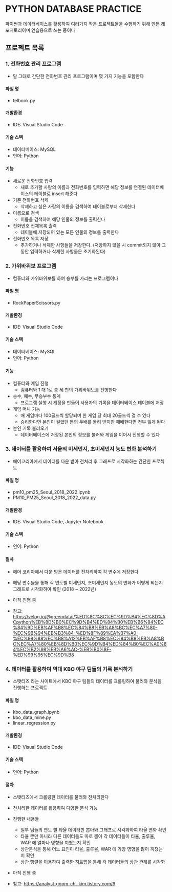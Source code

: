 # PYTHON DATABASE PRACTICE
파이썬과 데이터베이스를 활용하여 여러가지 작은 프로젝트들을 수행하기 위해 만든 레포지토리이며 연습용으로 쓰는 중이다

## 프로젝트 목록

### 1. 전화번호 관리 프로그램
- 말 그대로 간단한 전화번호 관리 프로그램이며 몇 가지 기능을 포함한다

#### 파일 명
- telbook.py

#### 개발환경
- IDE: Visual Studio Code

#### 기술 스택
- 데이터베이스: MySQL
- 언어: Python

#### 기능
- 새로운 전화번호 입력
  - 새로 추가할 사람의 이름과 전화번호를 입력하면 해당 정보를 연결된 데이터베이스의 테이블로 insert 해준다
- 기존 전화번호 삭제
  - 삭제하고 싶은 사람의 이름을 검색하여 테이블로부터 삭제한다 
- 이름으로 검색
  - 이름을 검색하여 해당 인물의 정보를 출력한다
- 전화번호 전체목록 출력
  - 테이블에 저장되어 있는 모든 인물의 정보를 출력한다
- 전화번호 목록 저장
  - 추가하거나 삭제한 사항들을 저장한다. (저장하지 않을 시 commit되지 않아 그동안 입력하거나 삭제한 사항들은 초기화된다)

### 2. 가위바위보 프로그램
- 컴퓨터와 가위바위보를 하여 승부를 가리는 프로그램이다

#### 파일 명
- RockPaperScissors.py

#### 개발환경
- IDE: Visual Studio Code

#### 기술 스택
- 데이터베이스: MySQL
- 언어: Python

#### 기능
- 컴퓨터와 게임 진행
  - 컴퓨터와 1 대 1로 총 세 판의 가위바위보를 진행한다
- 승수, 패수, 무승부수 통계
  - 프로그램 실행 시 계정을 만들어 사용자의 기록을 데이터베이스 테이블에 저장
- 게임 머니 기능
  - 매 게임마다 100골드씩 할당되며 한 게임 당 최대 20골드씩 걸 수 있다
  - 승리한다면 본인이 걸었던 돈의 두배를 돌려 받지만 패배한다면 전부 잃게 된다 
- 본인 기록 불러오기
  - 데이터베이스에 저장된 본인의 정보를 불러와 게임을 이어서 진행할 수 있다

### 3. 데이터를 활용하여 서울의 미세먼지, 초미세먼지 농도 변화 분석하기 
- 에어코리아에서 데이터를 다운 받아 전처리 후 그래프로 시각화하는 간단한 프로젝트

#### 파일 명
- pm10_pm25_Seoul_2018_2022.ipynb
- PM10_PM25_Seoul_2018_2022_data.py

#### 개발환경
- IDE: Visual Studio Code, Jupyter Notebook

#### 기술 스택
- 언어: Python

#### 절차
- 에어 코리아에서 다운 받은 데이터를 전처리하여 각 변수에 저장한다
- 해당 변수들을 통해 각 연도별 미세먼지, 초미세먼지 농도의 변화가 어떻게 되는지 그래프로 시각화하여 확인 (2018 ~ 2022년)
- 아직 진행 중

- 참고: <https://velog.io/@greendatai/%ED%8C%8C%EC%9D%B4%EC%8D%ACpython%EB%8D%B0%EC%9D%B4%ED%84%B0%EB%B6%84%EC%84%9D%EB%AF%B8%EC%84%B8%EB%A8%BC%EC%A7%80-%EC%9B%94%EB%B3%84-%ED%8F%89%EA%B7%A0-%EC%98%88%EC%B8%A12%EB%AF%B8%EC%84%B8%EB%A8%BC%EC%A7%80%EB%8D%B0%EC%9D%B4%ED%84%B0%EC%A0%84%EC%B2%98%EB%A6%AC-%EB%B0%8F-%ED%99%95%EC%9D%B8>

### 4. 데이터를 활용하여 역대 KBO 야구 팀들의 기록 분석하기
- 스탯티즈 라는 사이트에서 KBO 야구 팀들의 데이터를 크롤링하여 불러와 분석을 진행하는 프로젝트

#### 파일 명
- kbo_data_graph.ipynb
- kbo_data_mine.py
- linear_regression.py

#### 개발환경
- IDE: Visual Studio Code

#### 기술 스택
- 언어: Python

#### 절차
- 스탯티즈에서 크롤링한 데이터를 불러와 전처리한다
- 전처리한 데이터를 활용하여 다양한 분석 가능
- 진행한 내용들
    - 일부 팀들의 연도 별 타율 데이터만 뽑아와 그래프로 시각화하여 타율 변화 확인
    - 타율 뿐만 아니라 다른 데이터들도 따로 뽑아 각 데이터들이 타율, 출루율, WAR 에 얼마나 영향을 끼쳤는지 확인
    - 상관분석을 통해 어느 요인이 타율, 출루율, WAR 에 가장 영향을 많이 끼쳤는지 확인
    - 상관 행렬을 이용하여 출력한 히트맵을 통해 각 데이터들의 상관 관계를 시각화
- 아직 진행 중

- 참고: <https://analyst-ggom-chi-kim.tistory.com/9>
